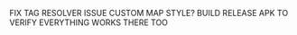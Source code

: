 

FIX TAG RESOLVER ISSUE 
CUSTOM MAP STYLE?
BUILD RELEASE APK TO VERIFY EVERYTHING WORKS THERE TOO
 